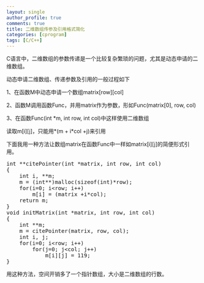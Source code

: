 ```yaml
---
layout: single
author_profile: true
comments: true
title: 二维数组传参及引用格式简化
categories: [cprogram]
tags: [C/C++]
---
```

<div id="8T4a1XSWMlM27hn6F4+NUM91vbq8rwQeJYZJKQuQjhI=_142a03ca008:63e3c99:7fe12541_entryContent" class="content">

C语言中，二维数组的参数传递是一个比较复杂繁琐的问题，尤其是动态申请的二维数组。

动态申请二维数组、传递参数及引用的一般过程如下

1、在函数M中动态申请一个数组matrix[row][col]

2、函数M调用函数Func，并用matrix作为参数，形如Func(matrix[0], row, col)

3、在函数Func(int *m, int row, int col)中这样使用二维数组

读取m[i][j]，只能用*(m + i*col +j)来引用

下面我用一种方法让数组matrix在函数Func中一样如matrix[i][j]的简便形式引用。
<pre class="lang:c decode:true">int **citePointer(int *matrix, int row, int col)
{
	int i, **m;
	m = (int**)malloc(sizeof(int)*row);
	for(i=0; i&lt;row; i++)
		m[i] = (matrix +i*col);
	return m;
}
void initMatrix(int *matrix, int row, int col)
{
	int **m;
	m = citePointer(matrix, row, col);
	int i, j;
	for(i=0; i&lt;row; i++)
		for(j=0; j&lt;col; j++)
			m[i][j] = 119; 
}</pre>
用这种方法，空间开销多了一个指针数组，大小是二维数组的行数。

</div>
